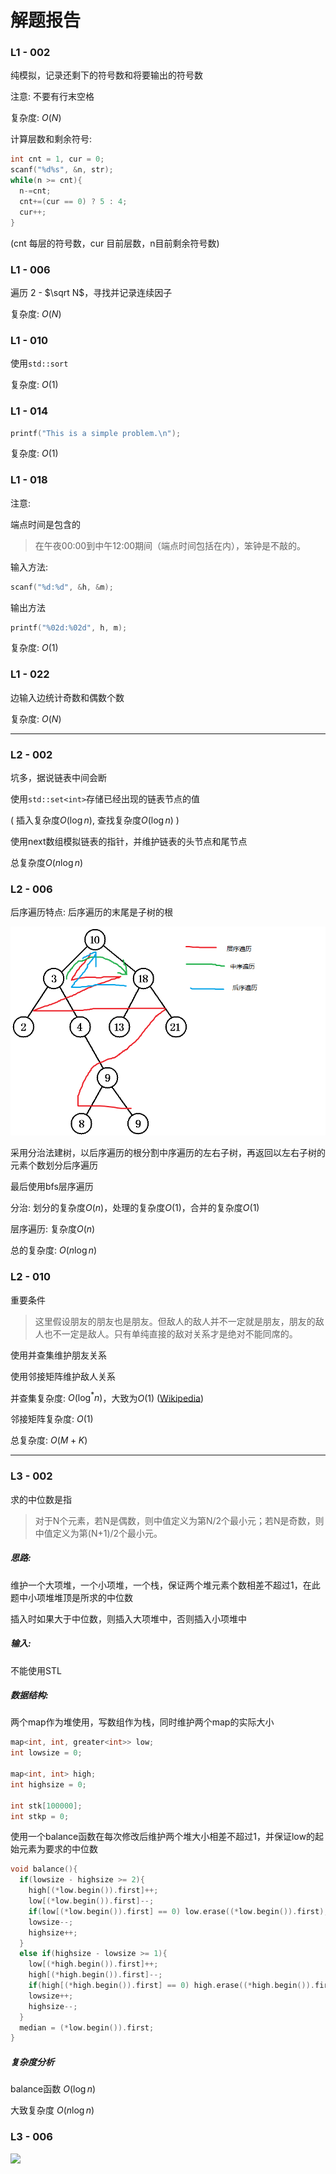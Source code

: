 # 解题报告

### L1 - 002

纯模拟，记录还剩下的符号数和将要输出的符号数

注意: 不要有行末空格

复杂度: $O(N)$

计算层数和剩余符号:

```c++
int cnt = 1, cur = 0;
scanf("%d%s", &n, str);
while(n >= cnt){
  n-=cnt;
  cnt+=(cur == 0) ? 5 : 4;
  cur++;
}
```

(cnt 每层的符号数，cur 目前层数，n目前剩余符号数)



### L1 - 006

遍历 2 - $\sqrt N$，寻找并记录连续因子

复杂度: $O(N)$ 



### L1 - 010

使用`std::sort`

复杂度: $O(1)$



### L1 - 014

```c++
printf("This is a simple problem.\n");
```

复杂度: $O(1)$



### L1 - 018

注意:

端点时间是包含的

> 在午夜00:00到中午12:00期间（端点时间包括在内），笨钟是不敲的。

输入方法:

```c++
scanf("%d:%d", &h, &m);
```

输出方法

```c++
printf("%02d:%02d", h, m);
```

复杂度: $O(1)$



### L1 - 022

边输入边统计奇数和偶数个数

复杂度: $O(N)$



---

### L2 - 002

坑多，据说链表中间会断

使用`std::set<int>`存储已经出现的链表节点的值

( 插入复杂度$O(\log n)$, 查找复杂度$O(\log n)$ )

使用next数组模拟链表的指针，并维护链表的头节点和尾节点

总复杂度$O(n\log n)$



### L2 - 006

后序遍历特点: 后序遍历的末尾是子树的根

![](tree.png)

采用分治法建树，以后序遍历的根分割中序遍历的左右子树，再返回以左右子树的元素个数划分后序遍历

最后使用bfs层序遍历

分治: 划分的复杂度$O(n)$，处理的复杂度$O(1)$，合并的复杂度$O(1)$

层序遍历: 复杂度$O(n)$

总的复杂度: $O(n\log n)$



### L2 - 010

重要条件

>这里假设朋友的朋友也是朋友。但敌人的敌人并不一定就是朋友，朋友的敌人也不一定是敌人。只有单纯直接的敌对关系才是绝对不能同席的。

使用并查集维护朋友关系

使用邻接矩阵维护敌人关系

并查集复杂度: $O(\log ^* n)$，大致为$O(1)$ ([Wikipedia](https://en.wikipedia.org/wiki/Disjoint-set_data_structure#History))

邻接矩阵复杂度: $O(1)$

总复杂度: $O(M+K)$



---

### L3 - 002

求的中位数是指

> 对于N个元素，若N是偶数，则中值定义为第N/2个最小元；若N是奇数，则中值定义为第(N+1)/2个最小元。

##### 思路:

维护一个大项堆，一个小项堆，一个栈，保证两个堆元素个数相差不超过1，在此题中小项堆堆顶是所求的中位数

插入时如果大于中位数，则插入大项堆中，否则插入小项堆中

##### 输入:

不能使用STL

##### 数据结构:

两个map作为堆使用，写数组作为栈，同时维护两个map的实际大小

```c++
map<int, int, greater<int>> low;
int lowsize = 0;

map<int, int> high;
int highsize = 0;

int stk[100000];
int stkp = 0;
```

使用一个balance函数在每次修改后维护两个堆大小相差不超过1，并保证low的起始元素为要求的中位数

```c++
void balance(){
  if(lowsize - highsize >= 2){
    high[(*low.begin()).first]++;
    low[(*low.begin()).first]--;
    if(low[(*low.begin()).first] == 0) low.erase((*low.begin()).first);
    lowsize--;
    highsize++;
  }
  else if(highsize - lowsize >= 1){
    low[(*high.begin()).first]++;
    high[(*high.begin()).first]--;
    if(high[(*high.begin()).first] == 0) high.erase((*high.begin()).first);
    lowsize++;
    highsize--;
  }
  median = (*low.begin()).first;
}
```

##### 复杂度分析

balance函数 $O(\log n)$

大致复杂度 $O(n \log n)$

### L3 - 006

![](http://sxb.moe/wp-content/uploads/2016/06/%E6%88%91%E5%A5%BD%E8%8F%9C%E5%95%8A.jpg)